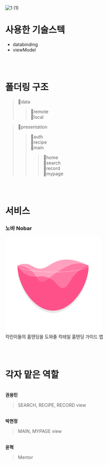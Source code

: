![1 (1)](https://user-images.githubusercontent.com/81394850/184065315-f6f6b64d-7523-46d0-87a8-117e7039b3fe.png)


# 사용한 기술스텍
* databinding
* viewModel

<br>
<br>

# 폴더링 구조
>📂data<br>
>>📁remote<br>
>>📁local<br>

>📂presentation<br>
>>📁auth<br>
>>📁recipe<br>
>>📁main<br>
>>>📁home<br>
>>>📁search<br>
>>>📁record<br>
>>>📁mypage<br>

<br>
<br>

# 서비스
### 노바 Nobar<br>
<img src="nobar_logo.png" width="300"><br>
칵린이들의 홈텐딩을 도와줄 칵테일 홈텐딩 가이드 앱<br>

<br>
<br>

# 각자 맡은 역할
<br>**권용민**<br>
> SEARCH, RECIPE, RECORD view<br>

<br>**박현정**<br>
> MAIN, MYPAGE view<br>

<br>**윤혁**<br>
> Mentor
